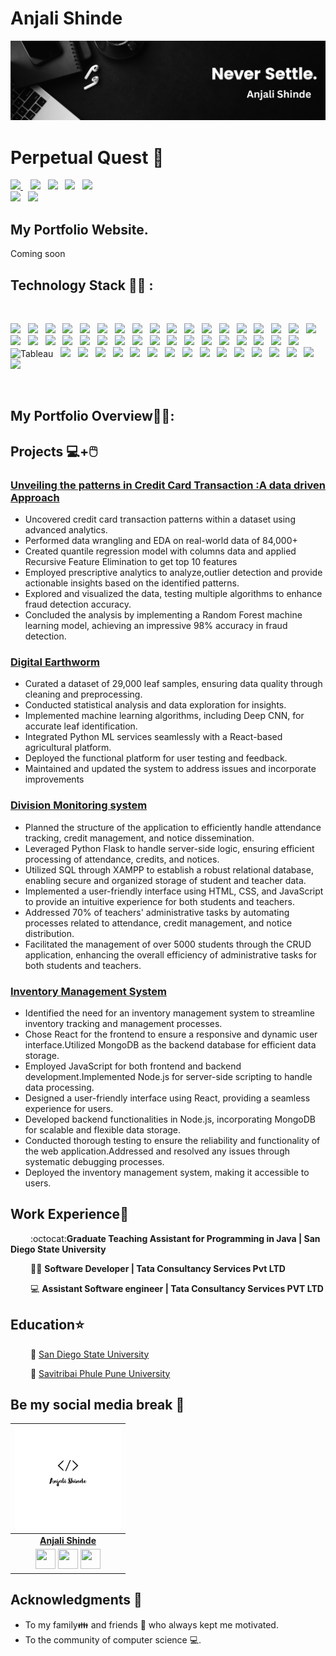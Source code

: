 # Anjali Shinde
![My Banner](/Anjali.png)
# Perpetual Quest 🌠
<a href="mailto:anjushinde19@gmaail.com" target="_blank">
<img src="https://img.shields.io/badge/Gmail-%2317202A?style=for-the-badge&logo=gmail&logoColor=red">
</a>&nbsp;&nbsp;
<a href="https://www.linkedin.com/in/anjalishinde1906/" target="_blank">
<img src="https://img.shields.io/badge/linkedin-%230077B5.svg?style=for-the-badge&logo=linkedin&logoColor=white"></a>&nbsp;&nbsp;
<a href="https://www.kaggle.com/uvjain30/code" target="_blank">
<img src="https://img.shields.io/badge/Kaggle-000?style=for-the-badge&logo=kaggle&logoColor=white"></a>&nbsp;&nbsp;
<a href="https://leetcode.com/rshah2_IP/" target="_blank">
<img src="https://img.shields.io/badge/Leetcode-fbb034?style=for-the-badge&logo=Leetcode&logoColor=black"></a>&nbsp;&nbsp;
<a href="https://platform.stratascratch.com/user/urvi_3012" target="_blank">
<img src="https://img.shields.io/badge/Strata%20Scratch-%2317202A?style=for-the-badge&logo=sonarcloud&logoColor=white"></a>&nbsp;&nbsp;
  <br>
<a href="https://www.github.com/anjalishinde1906/" target="_blank">
<img src="https://img.shields.io/badge/github-grey.svg?style=for-the-badge&logo=github&logoColor=black"></a>&nbsp;&nbsp;
<a href="https://twitter.com/AnjaliS46018187" target="_blank">
<img src="https://img.shields.io/badge/twitter-black.svg?style=for-the-badge&logo=twitter&logoColor=blue"></a>&nbsp;&nbsp;

## My Portfolio Website.

Coming soon
## Technology Stack 👨‍💻 :
<br>
<p >
<img src="https://img.shields.io/badge/JAVA-%2300599C.svg?style=for-the-badge&logo=JAVA&logoColor=white">&nbsp;&nbsp;
<img src="https://img.shields.io/badge/c++-%2300599C.svg?style=for-the-badge&logo=c%2B%2B&logoColor=white">&nbsp;&nbsp;
<img src="https://img.shields.io/badge/python-3670A0?style=for-the-badge&logo=python&logoColor=ffdd54">&nbsp;&nbsp;
<img src="https://img.shields.io/badge/r-%23276DC3.svg?style=for-the-badge&logo=r&logoColor=white">&nbsp;&nbsp;
<img src="https://img.shields.io/badge/C-%2300599C.svg?style=for-the-badge&logo=c&logoColor=white">&nbsp;&nbsp;
<img src="https://img.shields.io/badge/C%23-%23239120.svg?style=for-the-badge&logo=c-sharp&logoColor=white">&nbsp;&nbsp;
<img src="https://img.shields.io/badge/CSS-%231572B6.svg?style=for-the-badge&logo=css3&logoColor=white">&nbsp;&nbsp;
<img src="https://img.shields.io/badge/HTML-%234169E1.svg?style=for-the-badge&logo=html5&logoColor=white">&nbsp;&nbsp;
<img src="https://img.shields.io/badge/JSON-%23000000.svg?style=for-the-badge&logo=json&logoColor=white">&nbsp;&nbsp;
<img src="https://img.shields.io/badge/Tailwind-%2338B2AC.svg?style=for-the-badge&logo=tailwind-css&logoColor=white">&nbsp;&nbsp;
<img src="https://img.shields.io/badge/Bootstrap-%23563D7C.svg?style=for-the-badge&logo=bootstrap&logoColor=white">&nbsp;&nbsp;
<img src="https://img.shields.io/badge/XML-%2300599C.svg?style=for-the-badge&logo=xml&logoColor=white">&nbsp;&nbsp;
<img src="https://img.shields.io/badge/MVC.Net-%23512BD4.svg?style=for-the-badge&logo=.net&logoColor=white">&nbsp;&nbsp;
<img src="https://img.shields.io/badge/React.js-%2361DAFB.svg?style=for-the-badge&logo=react&logoColor=white">&nbsp;&nbsp;
<img src="https://img.shields.io/badge/Django-%23092E20.svg?style=for-the-badge&logo=django&logoColor=white">&nbsp;&nbsp;
<img src="https://img.shields.io/badge/Flask-%23000000.svg?style=for-the-badge&logo=flask&logoColor=white">&nbsp;&nbsp;
<img src="https://img.shields.io/badge/Node.js-%2343853D.svg?style=for-the-badge&logo=node.js&logoColor=white">&nbsp;&nbsp;
<img src="https://img.shields.io/badge/MySQL-%234479A1.svg?style=for-the-badge&logo=mysql&logoColor=white">&nbsp;&nbsp;
<img src="https://img.shields.io/badge/PostgreSQL-%23FF9900.svg?style=for-the-badge&logo=postgresql&logoColor=white">&nbsp;&nbsp;
<img src="https://img.shields.io/badge/MongoDB-%234ea94b.svg?style=for-the-badge&logo=mongodb&logoColor=white">&nbsp;&nbsp;
<img src="https://img.shields.io/badge/Oracle%20DB-%23F00000.svg?style=for-the-badge&logo=oracle&logoColor=white">&nbsp;&nbsp;
<img src="https://img.shields.io/badge/MS%20SQL%20Server-%23CC2927.svg?style=for-the-badge&logo=microsoft-sql-server&logoColor=white">&nbsp;&nbsp;
<img src="https://img.shields.io/badge/jQuery-%230769AD.svg?style=for-the-badge&logo=jquery&logoColor=white">&nbsp;&nbsp;
<img src="https://img.shields.io/badge/numpy-%23013243.svg?style=for-the-badge&logo=numpy&logoColor=white">&nbsp;&nbsp;
<img src="https://img.shields.io/badge/pandas-%23150458.svg?style=for-the-badge&logo=pandas&logoColor=white">&nbsp;&nbsp;
<img src="https://img.shields.io/badge/TensorFlow-%23FF6F00.svg?style=for-the-badge&logo=tensorflow&logoColor=white">&nbsp;&nbsp;
<img src="https://img.shields.io/badge/Scikit--Learn-%23F7931E.svg?style=for-the-badge&logo=scikit-learn&logoColor=white">&nbsp;&nbsp;
<img src="https://img.shields.io/badge/Plotly-%233F4F75.svg?style=for-the-badge&logo=plotly&logoColor=white">&nbsp;&nbsp;
<img src="https://img.shields.io/badge/Seaborn-%23239120.svg?style=for-the-badge&logo=seaborn&logoColor=white">&nbsp;&nbsp;
<img src="https://img.shields.io/badge/Tkinter-%234B8BBE.svg?style=for-the-badge&logo=tkinter&logoColor=white">&nbsp;&nbsp;
<img src="https://img.shields.io/badge/BeautifulSoup-%234B8BBE.svg?style=for-the-badge&logo=beautiful-soup&logoColor=white">&nbsp;&nbsp;  
<img src="https://img.shields.io/badge/AWS-%23232F3E.svg?style=for-the-badge&logo=amazon-aws&logoColor=white">&nbsp;&nbsp;
<img src="https://img.shields.io/badge/Azure-%230078D4.svg?style=for-the-badge&logo=microsoft-azure&logoColor=white">&nbsp;&nbsp;
<img src="https://img.shields.io/badge/Google%20Cloud-%234285F4.svg?style=for-the-badge&logo=google-cloud&logoColor=white">&nbsp;&nbsp;
<img src="https://img.shields.io/badge/docker-%230db7ed.svg?style=for-the-badge&logo=docker&logoColor=white">&nbsp;&nbsp;
<img src="https://img.shields.io/badge/Tableau-10012?style=for-the-badge&logo=globe&logoColor=white" alt="Tableau"/>&nbsp;&nbsp;
<img src="https://img.shields.io/badge/Sitecore%20XP-%230F4C81.svg?style=for-the-badge">&nbsp;&nbsp;
<img src="https://img.shields.io/badge/Danedo-%230062CC.svg?style=for-the-badge">&nbsp;&nbsp;
<img src="https://img.shields.io/badge/Jira-%230A83D8.svg?style=for-the-badge&logo=jira&logoColor=white">&nbsp;&nbsp;
<img src="https://img.shields.io/badge/REST%20APIs-%23000000.svg?style=for-the-badge">&nbsp;&nbsp;
<img src="https://img.shields.io/badge/Microsoft%20Excel-%23217346.svg?style=for-the-badge&logo=microsoft-excel&logoColor=white">&nbsp;&nbsp;
<img src="https://img.shields.io/badge/Tableau-%23E97627.svg?style=for-the-badge&logo=tableau&logoColor=white">&nbsp;&nbsp;
<img src="https://img.shields.io/badge/Power%20BI-%23F2C811.svg?style=for-the-badge&logo=power-bi&logoColor=black">&nbsp;&nbsp;
<img src="https://img.shields.io/badge/PowerShell-%23000000.svg?style=for-the-badge&logo=powershell&logoColor=white">&nbsp;&nbsp;
<img src="https://img.shields.io/badge/Microservices-%23305B9E.svg?style=for-the-badge">&nbsp;&nbsp;
<img src="https://img.shields.io/badge/Bash%20Script-%234EAA25.svg?style=for-the-badge&logo=gnu-bash&logoColor=white">&nbsp;&nbsp;
<img src="https://img.shields.io/badge/Spring-%236DB33F.svg?style=for-the-badge&logo=spring&logoColor=white">&nbsp;&nbsp;
<img src="https://img.shields.io/badge/Scala-%23DC322F.svg?style=for-the-badge&logo=scala&logoColor=white">&nbsp;&nbsp;
<img src="https://img.shields.io/badge/Kanban-%230079BF.svg?style=for-the-badge">&nbsp;&nbsp;
<img src="https://img.shields.io/badge/MapReduce-%23E34A33.svg?style=for-the-badge">&nbsp;&nbsp;
<img src="https://img.shields.io/badge/Spark-%23E25A1C.svg?style=for-the-badge&logo=apache-spark&logoColor=white">&nbsp;&nbsp;
<img src="https://img.shields.io/badge/Google%20Colab-%23F9AB00.svg?style=for-the-badge&logo=google-colab&logoColor=white">&nbsp;&nbsp;
</p>
<br>

## My Portfolio Overview💼🎒:
## Projects   💻+🖱️
### [Unveiling the patterns in Credit Card Transaction :A data driven Approach](https://github.com/anjalishinde1906/Unveiling-the-patterns-in-Credit-Card-Transactions)
- Uncovered credit card transaction patterns within a dataset using advanced analytics.
- Performed data wrangling and EDA on real-world data of 84,000+
- Created quantile regression model with columns data and applied Recursive Feature Elimination to get top 10 features
- Employed prescriptive analytics to analyze,outlier detection and provide actionable insights based on the identified patterns.
- Explored and visualized the data, testing multiple algorithms to enhance fraud detection accuracy.
- Concluded the analysis by implementing a Random Forest machine learning model, achieving an impressive 98% accuracy in fraud detection.
### [Digital Earthworm](https://github.com/anjalishinde1906/Digital-Earthworm-)
- Curated a dataset of 29,000 leaf samples, ensuring data quality through cleaning and preprocessing.
- Conducted statistical analysis and data exploration for insights.
- Implemented machine learning algorithms, including Deep CNN, for accurate leaf identification.
- Integrated Python ML services seamlessly with a React-based agricultural platform.
- Deployed the functional platform for user testing and feedback.
- Maintained and updated the system to address issues and incorporate improvements
### [Division Monitoring system](https://github.com/anjalishinde1906/Division-Monitoring-System/tree/main/div_record_project)
- Planned the structure of the application to efficiently handle attendance tracking, credit management, and notice dissemination.
- Leveraged Python Flask to handle server-side logic, ensuring efficient processing of attendance, credits, and notices.
- Utilized SQL through XAMPP to establish a robust relational database, enabling secure and organized storage of student and teacher data.
- Implemented a user-friendly interface using HTML, CSS, and JavaScript to provide an intuitive experience for both students and teachers.
- Addressed 70% of teachers' administrative tasks by automating processes related to attendance, credit management, and notice distribution.
- Facilitated the management of over 5000 students through the CRUD application, enhancing the overall efficiency of administrative tasks for both students and teachers.
### [Inventory Management System](https://github.com/anjalishinde1906/Inventory-Management-System)
- Identified the need for an inventory management system to streamline inventory tracking and management processes.
- Chose React for the frontend to ensure a responsive and dynamic user interface.Utilized MongoDB as the backend database for efficient data storage.
- Employed JavaScript for both frontend and backend development.Implemented Node.js for server-side scripting to handle data processing.
- Designed a user-friendly interface using React, providing a seamless experience for users.
- Developed backend functionalities in Node.js, incorporating MongoDB for scalable and flexible data storage.
- Conducted thorough testing to ensure the reliability and functionality of the web application.Addressed and resolved any issues through systematic debugging processes.
- Deployed the inventory management system, making it accessible to users.

## Work Experience💼

&emsp;&emsp;  :octocat:__Graduate Teaching Assistant for Programming in Java | San Diego State University__

&emsp;&emsp; 👨‍💻 __Software Developer | Tata Consultancy Services Pvt LTD__

&emsp;&emsp; 💻 __Assistant Software engineer | Tata Consultancy Services PVT LTD__

## Education⭐️  

&emsp;&emsp; 🏫 [San Diego State University ](https://www.sdsu.edu/)

&emsp;&emsp; 🏫 [Savitribai Phule Pune University](http://www.unipune.ac.in/)

## Be my social media break 🏅

|                                                                                     <a href="https://github.com/anjalishinde1906"><img src="Anjali Shinde-logos_black.png" width=170px height=165px /></a>                                                                                         |
| :------------------------------------------------------------------------------------------------------------------------------------------------------------------------------------------------------------------------------------------------------------------------------------------------------------------------------------------: |
|                                                                                                                                        **[Anjali Shinde]()**                                                                                                                                        |
| <a href="https://twitter.com/AnjaliS46018187" width="64px"><img src="https://raw.githubusercontent.com/vinitshahdeo/Water-Monitoring-System/master/assets/twitter.png" width="32px" height="32px"></a> <a href="https://www.facebook.com/profile.php?id=100021329750362"><img src="https://raw.githubusercontent.com/vinitshahdeo/Water-Monitoring-System/master/assets/facebook.png" width="32px" height="32px"></a> <a href="www.linkedin.com/in/anjsshinde19/"><img src="https://raw.githubusercontent.com/vinitshahdeo/Water-Monitoring-System/master/assets/linkedin.png" width="32px" height="32px"></a> |## License


## Acknowledgments 💖
* To my family👪  and friends 👫 who always kept me motivated.
* To the community of computer science 💻.
